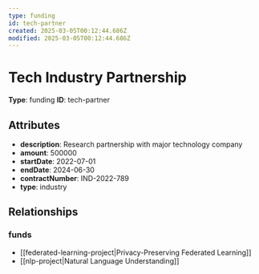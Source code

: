 ```yaml
---
type: funding
id: tech-partner
created: 2025-03-05T00:12:44.686Z
modified: 2025-03-05T00:12:44.686Z
---
```


# Tech Industry Partnership

**Type**: funding
**ID**: tech-partner

## Attributes

- **description**: Research partnership with major technology company
- **amount**: 500000
- **startDate**: 2022-07-01
- **endDate**: 2024-06-30
- **contractNumber**: IND-2022-789
- **type**: industry

## Relationships

### funds

- [[federated-learning-project|Privacy-Preserving Federated Learning]]
- [[nlp-project|Natural Language Understanding]]


